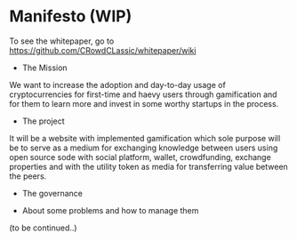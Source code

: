 # Manifesto (WIP)
To see the whitepaper, go to https://github.com/CRowdCLassic/whitepaper/wiki

- The Mission

We want to increase the adoption and day-to-day usage of cryptocurrencies for first-time and haevy users through gamification and for them to learn more and invest in some worthy startups in the process.

- The project

It will be a website with implemented gamification which sole purpose will be to serve as a medium for exchanging knowledge between users using open source sode with social platform, wallet, crowdfunding, exchange properties and with the utility token as media for transferring value between the peers.

- The governance

- About some problems and how to manage them

(to be continued..)
